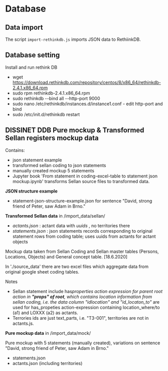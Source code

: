 # Database

## Data import

The script `import-rethinkdb.js` imports JSON data to RethiinkDB.

## Database setting

Install and run rethink DB

- wget https://download.rethinkdb.com/repository/centos/8/x86_64/rethinkdb-2.4.1.x86_64.rpm
- sudo rpm rethinkdb-2.4.1.x86_64.rpm
- sudo rethinkdb --bind all --http-port 9000
- sudo nano /etc/rethinkdb/instances.d/instance1.conf - edit http-port and bind
- sudo /etc/init.d/rethinkdb restart

## DISSINET DDB Pure mockup & Transformed Sellan registers mockup data

Contains:

- json statement example
- transformed sellan coding to json statements
- manually created mockup 5 statements
- Jupyter book 'From statement in coding-excel-table to statement json mockup.ipynb' transforms Sellan source files to transformed data.

**JSON structure example**

- statement-json-structure-example.json for sentence "David, strong friend of Peter, saw Adam in Brno."

**Transformed Sellan data** in /import_data/sellan/

- _actants.json_ : actant data with _uuids_ , no territories there
- _statements.json_ : json statements records corresponding to original statement rows from coding table; uses uuids from actants for actant objects

Mockup data taken from Sellan Coding and Sellan master tables (Persons, Locations, Objects) and General concept table. [18.6.2020]

In './source_data' there are two excel files which aggregate data from original google sheet coding tables.

Notes

- Sellan statement include has*properties action expression for parent root action in **"props" of root**, which contains location information from sellan coding, i.e. the data column *"id*location" and "id_locaton_to"* are used for has_propeties action-expression containing location_where/to (a1) and LOXXX (a2) as actants.
- Terrories ids are just text_parts, i.e. "T3-001", territories are not in actants.js.

**Pure mockup data** in /import_data/mock/

Pure mockup with 5 statements (manually created), variations on sentence "David, strong friend of Peter, saw Adam in Brno."

- statements.json
- actants.json (including territories)
